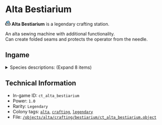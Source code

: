 # Alta Bestiarium

<img src="https://raw.githubusercontent.com/Ceterai/Enternia/main/objects/alta/crafting/bestiarium/icon.png" alt="Alta Bestiarium icon" loading="lazy" height=16px width="auto" /> **Alta Bestiarium** is a legendary crafting station.

An alta sewing machine with additional functionality.  
Can create folded seams and protects the operator from the needle.

## Ingame

<details><summary>Species descriptions: (Expand 8 items)</summary>

- Alta: I can make cloth and clothing here.
- Apex: Some sort of an alta mainframe. Might contain useful information.
- Avian: A giant electronic library!
- Floran: Floran can make equipment for wiring thingsss.
- Glitch: Pleased. A workstation for creating wiring related equipment. Very handy.
- Human: Wiring related equipment can be crafted on this workstation. Neat!
- Hylotl: For wiring tools and accessories, this is the go to workstation.
- Novakid: A workstation for all things wirin' related.

</details>

## Technical Information

- In-game ID: `ct_alta_bestiarium`
- Power: `1.0`
- Rarity: `Legendary`
- Colony tags: [`alta`](https://ceterai.github.io/MyEnternia/Wiki/Tags/Alta), [`crafting`](https://ceterai.github.io/MyEnternia/Wiki/Tags/Crafting), [`legendary`](https://ceterai.github.io/MyEnternia/Wiki/Tags/Legendary)
- File: [`/objects/alta/crafting/bestiarium/ct_alta_bestiarium.object`](https://github.com/Ceterai/Enternia/blob/main/objects/alta/crafting/bestiarium/ct_alta_bestiarium.object)
